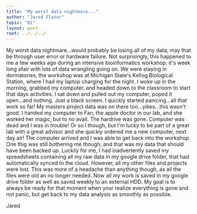 ```yaml
---
title: "My worst data nightmare..."
author: "Jared Flater"
topic: "01"
layout: post
root: ../../../
---
```


  My worst data nightmare...would probably be losing all of my data, may that be through user error or hardware failure. Not surprisingly, this happened to me a few weeks ago during an intensive bioinformatics workshop; it's week long afair with lots of data wrangling going on. We were staying in dormatories, the workshop was at Michigan State's Kellog Biological Station, where I had my laptop charging for the night. I woke up in the morning, grabbed my computer, and headed down to the classroom to start that days activities. 
  I sat down and pulled out my computer, poped it open...and nothing. Just a black screen. I quickly started panicing...all that work so far! My masters project data was on there too...yikes...this wasn't good. I handed my computer to Fan, the apple doctor in our lab, and she worked her magic, but to no avail. The hardrive was gone. Computer was dead and I was in trouble! Or so I though, but I'm lucky to be part of a great lab with a great advisor and she quickly ordered me a new computer, next day air! The computer arrived and I was able to get back into the workshop.
  One thig was still bothering me though, and that was my data that should have been backed up. Luckily for me, I had inadvertently saved my spreadsheets containing all my raw data in my google drive folder, that had automatically synced to the cloud. However, all my other files and projects were lost. This was more of a headache than anything though, as all the files were old an no longer needed. Now all my work is saved in my google drive folder as well as saved weekly to an external HDD. My goal is to always be ready for that moment when your realize everything is gone and not panic, but get back to my data analysis as smoothly as possible.
  
  Jared
